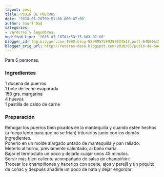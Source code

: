 ```yaml
---
layout: post
title: PUDIN DE PUERROS
date: '2010-05-26T09:51:00.000-07:00'
author: Smurf Dad
categories:
- Verduras y legumbres
modified_time: '2016-03-16T01:53:15.663-07:00'
blogger_id: tag:blogger.com,1999:blog-5299957599287034512.post-640005157409101910
blogger_orig_url: http://recetas-desa.blogspot.com/2010/05/pudin-de-puerros.html
---
```


Para 6 personas.<br /><h3>Ingredientes</h3>1 docena de puerros<br />1 bote de leche evaporada<br />150 grs. margarina<br />4 huevos<br />1 pastilla de caldo de carne<br /><h3>Preparación</h3>Rehogar los puerros bien picados en la mantequilla y cuando estén hechos (a fuego lento para que no se frían) triturarlos junto con los demás ingredientes.<br />Ponerlo en un molde alargado untado de mantequilla y pan rallado.<br />Meterlo al horno, previamente calentado, al baño maría.<br />Bajar el termostato un poco y dejarlo cuajar unos 45 minutos.<br />Servir más bien caliente acompañado de salsa de champiñón:<br />Trocear los champiñones y hacerlos con aceite, ajos y perejil y un poquito de coñac y después añadirle un poco de nata y dejar engordar.